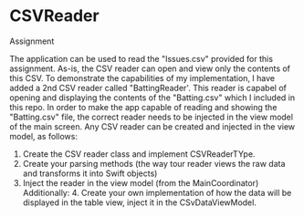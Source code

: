 # CSVReader
Assignment

  The application can be used to read the "Issues.csv" provided for this assignment. 
  As-is, the CSV reader can open and view only the contents of this CSV. To demonstrate the capabilities of my implementation, I have added a 2nd CSV reader
called "BattingReader'. This reader is capabel of opening and displaying the contents of the "Batting.csv" which I included in this repo.
  In order to make the app capable of reading and showing the "Batting.csv" file, the correct reader needs to be injected in the view model of the main screen.
  Any CSV reader can be created and injected in the view model, as follows:
  1. Create the CSV reader class and implement CSVReaderTYpe.
  2. Create your parsing methods (the way tour reader views the raw data and transforms it into Swift objects)
  3. Inject the reader in the view model (from the MainCoordinator)
  Additionally: 4. Create your own implementation of how the data will be displayed in the table view, inject it in the CSvDataViewModel.
  
  
